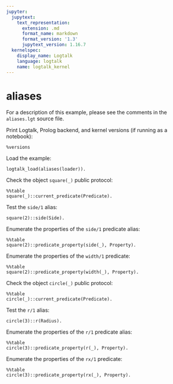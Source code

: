 ```yaml
---
jupyter:
  jupytext:
    text_representation:
      extension: .md
      format_name: markdown
      format_version: '1.3'
      jupytext_version: 1.16.7
  kernelspec:
    display_name: Logtalk
    language: logtalk
    name: logtalk_kernel
---
```


<!--
________________________________________________________________________

This file is part of Logtalk <https://logtalk.org/>  
SPDX-FileCopyrightText: 1998-2025 Paulo Moura <pmoura@logtalk.org>  
SPDX-License-Identifier: Apache-2.0

Licensed under the Apache License, Version 2.0 (the "License");
you may not use this file except in compliance with the License.
You may obtain a copy of the License at

    http://www.apache.org/licenses/LICENSE-2.0

Unless required by applicable law or agreed to in writing, software
distributed under the License is distributed on an "AS IS" BASIS,
WITHOUT WARRANTIES OR CONDITIONS OF ANY KIND, either express or implied.
See the License for the specific language governing permissions and
limitations under the License.
________________________________________________________________________
-->

# aliases

For a description of this example, please see the comments in the
`aliases.lgt` source file.

Print Logtalk, Prolog backend, and kernel versions (if running as a notebook):

```logtalk
%versions
```

Load the example:

```logtalk
logtalk_load(aliases(loader)).
```

Check the object `square(_)` public protocol:

```logtalk
%%table
square(_)::current_predicate(Predicate).
```

<!--
Predicate = side/1 ;
Predicate = width/1 ;
Predicate = height/1 ;
Predicate = area/1 ;
false.
-->

Test the `side/1` alias:

```logtalk
square(2)::side(Side).
```

<!--
Side = 2.
-->

Enumerate the properties of the `side/1` predicate alias:

```logtalk
%%table
square(2)::predicate_property(side(_), Property).
```

<!--
Property = alias_of(width(_56130)) ;
Property = alias_declared_in(square(2)) ;
Property = alias_declared_in(square(2), 52) ;
Property = logtalk ;
Property = scope(public) ;
Property =  (public) ;
Property = static ;
Property = declared_in(rectangle(_56350, _56352)) ;
Property = declared_in(rectangle(_56350, _56352), 32) ;
Property = defined_in(rectangle(_63112, _63112)) ;
Property = defined_in(rectangle(_63942, _63942), 36) ;
Property = number_of_clauses(1) ;
Property = number_of_rules(0).
-->

Enumerate the properties of the `width/1` predicate:

```logtalk
%%table
square(2)::predicate_property(width(_), Property).
```

<!--
Property = logtalk ;
Property = scope(public) ;
Property =  (public) ;
Property = static ;
Property = declared_in(rectangle(_3434, _3436)) ;
Property = declared_in(rectangle(_3434, _3436), 32) ;
Property = defined_in(rectangle(_7916, _7916)) ;
Property = defined_in(rectangle(_8742, _8742), 36) ;
Property = number_of_clauses(1) ;
Property = number_of_rules(0).
-->

Check the object `circle(_)` public protocol:

```logtalk
%%table
circle(_)::current_predicate(Predicate).
```

<!--
Predicate = r/1 ;
Predicate = rx/1 ;
Predicate = ry/1 ;
Predicate = area/1 ;
false.
-->

Test the `r/1` alias:

```logtalk
circle(3)::r(Radius).
```

<!--
Radius = 3.
-->

Enumerate the properties of the `r/1` predicate alias:

```logtalk
%%table
circle(3)::predicate_property(r(_), Property).
```

<!--
Property = alias_of(rx(_33998)) ;
Property = alias_declared_in(circle(3)) ;
Property = alias_declared_in(circle(3), 89) ;
Property = logtalk ;
Property = scope(public) ;
Property =  (public) ;
Property = static ;
Property = declared_in(ellipse(_34218, _34220)) ;
Property = declared_in(ellipse(_34218, _34220), 69) ;
Property = defined_in(ellipse(_40980, _40980)) ;
Property = defined_in(ellipse(_41810, _41810), 73) ;
Property = number_of_clauses(1) ;
Property = number_of_rules(0).
-->

Enumerate the properties of the `rx/1` predicate:

```logtalk
%%table
circle(3)::predicate_property(rx(_), Property).
```

<!--
Property = logtalk ;
Property = scope(public) ;
Property =  (public) ;
Property = static ;
Property = declared_in(ellipse(_46416, _46418)) ;
Property = declared_in(ellipse(_46416, _46418), 69) ;
Property = defined_in(ellipse(_50898, _50898)) ;
Property = defined_in(ellipse(_51724, _51724), 73) ;
Property = number_of_clauses(1) ;
Property = number_of_rules(0).
-->
